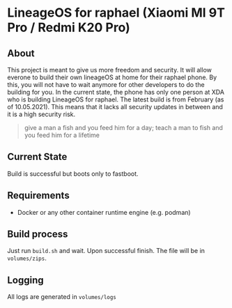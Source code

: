 # LineageOS for raphael (Xiaomi MI 9T Pro / Redmi K20 Pro)

## About

This project is meant to give us more freedom and security. It will allow everone to build their own lineageOS at home for their raphael phone.  By this, you will not have to wait anymore for other developers to do the building for you. In the current state, the phone has only one person at XDA who is building LineageOS for raphael. The latest build is from February (as of 10.05.2021). This means that it lacks all security updates in between and it is a high security risk.

> give a man a fish and you feed him for a day; teach a man to fish and you feed him for a lifetime

## Current State

Build is successful but boots only to fastboot. 

## Requirements

- Docker or any other container runtime engine (e.g. podman)


## Build process

Just run `build.sh` and wait. Upon successful finish. The file will be in `volumes/zips`.

## Logging

All logs are generated in `volumes/logs`